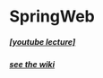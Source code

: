 # SpringWeb  


##### [[youtube lecture]](https://www.youtube.com/watch?v=4-0scAf5tpU&list=PLq8wAnVUcTFWVdN74gn8FksCqwfI_GuJY, "SpringWeb")

##### [see the wiki](https://github.com/sc76choi/SpringBootWeb/wiki)